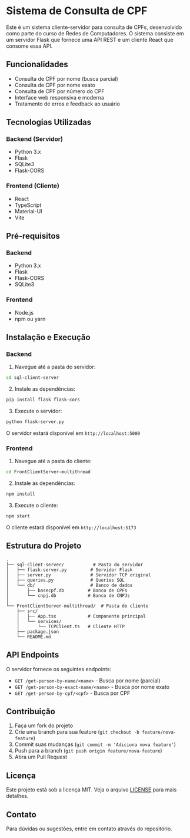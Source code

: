 # Sistema de Consulta de CPF

Este é um sistema cliente-servidor para consulta de CPFs, desenvolvido como parte do curso de Redes de Computadores. O sistema consiste em um servidor Flask que fornece uma API REST e um cliente React que consome essa API.

## Funcionalidades

- Consulta de CPF por nome (busca parcial)
- Consulta de CPF por nome exato
- Consulta de CPF por número do CPF
- Interface web responsiva e moderna
- Tratamento de erros e feedback ao usuário

## Tecnologias Utilizadas

### Backend (Servidor)
- Python 3.x
- Flask
- SQLite3
- Flask-CORS

### Frontend (Cliente)
- React
- TypeScript
- Material-UI
- Vite

## Pré-requisitos

### Backend
- Python 3.x
- Flask
- Flask-CORS
- SQLite3

### Frontend
- Node.js
- npm ou yarn

## Instalação e Execução

### Backend

1. Navegue até a pasta do servidor:
```bash
cd sql-client-server
```

2. Instale as dependências:
```bash
pip install flask flask-cors
```

3. Execute o servidor:
```bash
python flask-server.py
```

O servidor estará disponível em `http://localhost:5000`

### Frontend

1. Navegue até a pasta do cliente:
```bash
cd FrontClientServer-multithread
```

2. Instale as dependências:
```bash
npm install
```

3. Execute o cliente:
```bash
npm start
```

O cliente estará disponível em `http://localhost:5173`

## Estrutura do Projeto

```
.
├── sql-client-server/           # Pasta do servidor
│   ├── flask-server.py         # Servidor Flask
│   ├── server.py               # Servidor TCP original
│   ├── queries.py              # Queries SQL
│   └── db/                     # Banco de dados
│       ├── basecpf.db         # Banco de CPFs
│       └── cnpj.db            # Banco de CNPJs
│
└── FrontClientServer-multithread/  # Pasta do cliente
    ├── src/
    │   ├── App.tsx            # Componente principal
    │   └── services/
    │       └── TCPClient.ts   # Cliente HTTP
    ├── package.json
    └── README.md
```

## API Endpoints

O servidor fornece os seguintes endpoints:

- `GET /get-person-by-name/<name>` - Busca por nome (parcial)
- `GET /get-person-by-exact-name/<name>` - Busca por nome exato
- `GET /get-person-by-cpf/<cpf>` - Busca por CPF

## Contribuição

1. Faça um fork do projeto
2. Crie uma branch para sua feature (`git checkout -b feature/nova-feature`)
3. Commit suas mudanças (`git commit -m 'Adiciona nova feature'`)
4. Push para a branch (`git push origin feature/nova-feature`)
5. Abra um Pull Request

## Licença

Este projeto está sob a licença MIT. Veja o arquivo [LICENSE](LICENSE) para mais detalhes.

## Contato

Para dúvidas ou sugestões, entre em contato através do repositório.

